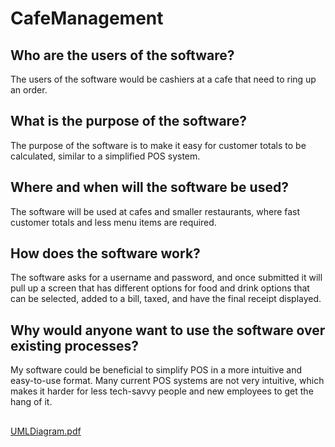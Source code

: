 # CafeManagement
## Who are the users of the software?
The users of the software would be cashiers at a cafe that need to ring up an order.
## What is the purpose of the software?
The purpose of the software is to make it easy for customer totals to be calculated, similar to a simplified POS system.
## Where and when will the software be used?
The software will be used at cafes and smaller restaurants, where fast customer totals and less menu items are required.
## How does the software work?
The software asks for a username and password, and once submitted it will pull up a screen that has different options for food and drink options that can be selected, added to a bill, taxed, and have the final receipt displayed.
## Why would anyone want to use the software over existing processes?
My software could be beneficial to simplify POS in a more intuitive and easy-to-use format. Many current POS systems are not very intuitive, which makes it harder for less tech-savvy people and new employees to get the hang of it.
##
[UMLDiagram.pdf](https://github.com/rmca0904/CafeManagement/files/15287174/UMLDiagram.pdf)
